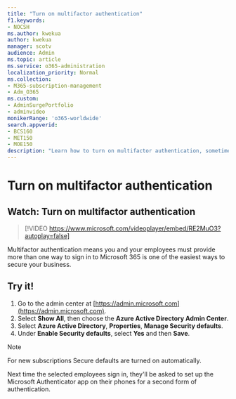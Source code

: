 ```yaml
---
title: "Turn on multifactor authentication"
f1.keywords:
- NOCSH
ms.author: kwekua
author: kwekua
manager: scotv
audience: Admin
ms.topic: article
ms.service: o365-administration
localization_priority: Normal
ms.collection: 
- M365-subscription-management 
- Adm_O365
ms.custom: 
- AdminSurgePortfolio
- adminvideo
monikerRange: 'o365-worldwide'
search.appverid:
- BCS160
- MET150
- MOE150
description: "Learn how to turn on multifactor authentication, sometimes known as two-factor authentication."
---
```


# Turn on multifactor authentication

## Watch: Turn on multifactor authentication

> [!VIDEO https://www.microsoft.com/videoplayer/embed/RE2MuO3?autoplay=false]

Multifactor authentication means you and your employees must provide more than one way to sign in to Microsoft 365 is one of the easiest ways to secure your business.

## Try it!

1. Go to the admin center at [https://admin.microsoft.com](https://admin.microsoft.com).
1. Select  **Show All**, then choose the **Azure Active Directory Admin Center**.
1. Select **Azure Active Directory**, **Properties**, **Manage Security defaults**.
1. Under **Enable Security defaults**, select **Yes** and then **Save**.

> [!NOTE]
> For new subscriptions Secure defaults are turned on automatically.

Next time the selected employees sign in, they'll be asked to set up the Microsoft Authenticator app on their phones for a second form of authentication.
